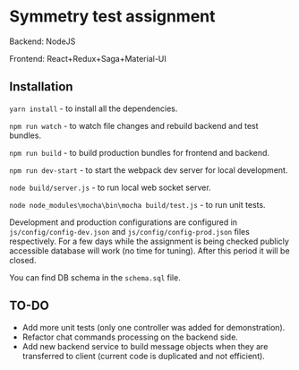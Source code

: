 # Symmetry test assignment

Backend: NodeJS

Frontend: React+Redux+Saga+Material-UI

## Installation

`yarn install` - to install all the dependencies.

`npm run watch` - to watch file changes and rebuild backend and test bundles.

`npm run build` - to build production bundles for frontend and backend.

`npm run dev-start` - to start the webpack dev server for local development.

`node build/server.js` - to run local web socket server.

`node node_modules\mocha\bin\mocha build/test.js` - to run unit tests.

Development and production configurations are configured in `js/config/config-dev.json` and `js/config/config-prod.json` 
files respectively. For a few days while the assignment is being checked publicly accessible database will work (no time 
for tuning). After this period it will be closed.

You can find DB schema in the `schema.sql` file.

## TO-DO

- Add more unit tests (only one controller was added for demonstration).
- Refactor chat commands processing on the backend side.
- Add new backend service to build message objects when they are transferred to client (current code is duplicated and 
not efficient).